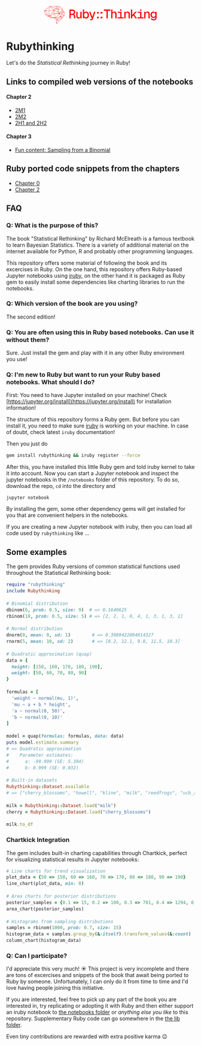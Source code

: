 <p align="center">
  <img src="rubythinking.svg" alt="RubyThinking Logo" width="300"/>
</p>

# Rubythinking

Let's do the _Statistical Rethinking_ journey in Ruby!

## Links to compiled web versions of the notebooks

#### Chapter 2

* [2M1](https://www.robinstammer.de/rubythinking/solutions/2m1)
* [2M2](https://www.robinstammer.de/rubythinking/solutions/2m2)
* [2H1 and 2H2](https://www.robinstammer.de/rubythinking/solutions/2h1_2h2)

#### Chapter 3

* [Fun content: Sampling from a Binomial](https://www.robinstammer.de/rubythinking/binomial)

## Ruby ported code snippets from the chapters

* [Chapter 0](https://github.com/rstammer/rubythinking/blob/master/notebooks/0_chapter_code_snippets.ipynb)
* [Chapter 2](https://github.com/rstammer/rubythinking/blob/master/notebooks/2_chapter_code_snippets.ipynb)

## FAQ

### Q: What is the purpose of this?

The book "Statistical Rethinking" by Richard McElreath is a famous textbook
to learn Bayesian Statistics. There is a variety of additional material on
the internet available for Python, R and probably other programming languages.

This repository offers some material of following the book and its excercises
in Ruby. On the one hand, this repository offers Ruby-based Jupyter notebooks
using [iruby](https://github.com/SciRuby/iruby), on the other hand it is
packaged as Ruby gem to easily install some dependencies like charting libraries
to run the notebooks.

### **Q**: Which version of the book are you using?

The second edition!


### Q: You are often using this in Ruby based notebooks. Can use it without them?

Sure. Just install the gem and play with it in any other Ruby environment you use!

### Q: I'm new to Ruby but want to run your Ruby based notebooks. What should I do?

First: You need to have Jupyter installed on your machine! Check [https://jupyter.org/install](https://jupyter.org/install) for
installation information!

The structure of this repository forms a Ruby gem. But before you can install
it, you need to make sure [iruby](https://github.com/SciRuby/iruby) is working on
your machine. In case of doubt, check latest `iruby` documentation!

Then you just do

```bash
gem install rubythinking && iruby register --force
```

After this, you have installed this little Ruby gem and told iruby kernel to take
it into account. Now you can start a Jupyter notebook and inspect the jupyter
notebooks in the `/notebooks` folder of this repository. To do so, download the repo,
`cd` into the directory and

```
jupyter notebook
```

By installing the gem, some other dependency gems will get installed for you that are
convenient helpers in the notebooks.

If you are creating a new Jupyter notebook with iruby, then you can load all code
used by `rubythinking` like …


## Some examples

The gem provides Ruby versions of common statistical functions used throughout the Statistical Rethinking book:

```ruby
require "rubythinking"
include Rubythinking

# Binomial distribution
dbinom(6, prob: 0.5, size: 9)  # => 0.1640625
rbinom(10, prob: 0.5, size: 5) # => [2, 2, 1, 0, 4, 1, 3, 1, 3, 1]

# Normal distribution  
dnorm(0, mean: 0, sd: 1)        # => 0.3989422804014327
rnorm(5, mean: 10, sd: 2)       # => [8.2, 12.1, 9.8, 11.5, 10.3]

# Quadratic approximation (quap)
data = {
  height: [150, 160, 170, 180, 190],
  weight: [50, 60, 70, 80, 90]
}

formulas = [
  'weight ~ normal(mu, 1)',
  'mu ~ a + b * height', 
  'a ~ normal(0, 50)',
  'b ~ normal(0, 10)'
]

model = quap(formulas: formulas, data: data)
puts model.estimate.summary
# => Quadratic approximation
#    Parameter estimates:
#      a: -99.999 (SE: 5.394)
#      b: 0.999 (SE: 0.032)

# Built-in datasets
Rubythinking::Dataset.available
# => ["cherry_blossoms", "howell", "kline", "milk", "reedfrogs", "ucb_admit", "waffle_divorce"]

milk = Rubythinking::Dataset.load("milk")
cherry = Rubythinking::Dataset.load("cherry_blossoms")

milk.to_df
```

### Chartkick Integration

The gem includes built-in charting capabilities through Chartkick, perfect for visualizing statistical results in Jupyter notebooks:

```ruby
# Line charts for trend visualization
plot_data = {50 => 150, 60 => 160, 70 => 170, 80 => 180, 90 => 190}
line_chart(plot_data, min: 0)

# Area charts for posterior distributions
posterior_samples = {0.1 => 15, 0.2 => 100, 0.3 => 701, 0.4 => 1294, 0.5 => 1994}
area_chart(posterior_samples)

# Histograms from sampling distributions
samples = rbinom(1000, prob: 0.7, size: 15)
histogram_data = samples.group_by(&:itself).transform_values(&:count)
column_chart(histogram_data)
```

### Q: Can I participate?

I'd appreciate this very much! ☀️ This project is very incomplete and there are tons of excercises and snippets of the book
that await being ported to Ruby by someone. Unfortunately, I can only do it from time to time and I'd love having people joining
this initiative.

If you are interested, feel free to pick up any part of the book you are interested in, try replicating or adopting it with Ruby and
then either support an iruby notebook to [the notebooks folder](https://github.com/rstammer/rubythinking/tree/master/notebooks) or _anything else you like_ to this repository.
Supplementary Ruby code can go somewhere in the [the lib folder](https://github.com/rstammer/rubythinking/tree/master/lib).

Even tiny contributions are rewarded with extra positive karma 😉
